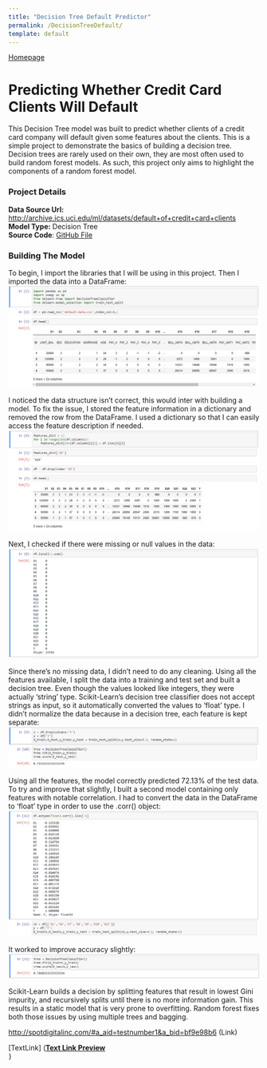 ```yaml
---
title: "Decision Tree Default Predictor"
permalink: /DecisionTreeDefault/
template: default
---
```

[Homepage](https://brandenmoo.github.io/)
# Predicting Whether Credit Card Clients Will Default
This Decision Tree model was built to predict whether clients of a credit card company will default given some features about the clients.
This is a simple project to demonstrate the basics of building a decision tree. Decision trees are rarely used on their own, they are most
often used to build random forest models. As such, this project only aims to highlight the components of a random forest model. 

### Project Details 
**Data Source Url:** http://archive.ics.uci.edu/ml/datasets/default+of+credit+card+clients<br>
**Model Type:** Decision Tree <br>
**Source Code**: [GitHub File](https://github.com/brandenmoo/brandenmoo.github.io/blob/master/Source_Codes/DecisionTreeDefault.ipynb)

### Building The Model
To begin, I import the libraries that I will be using in this project. Then I imported the data into a DataFrame: 
![Image1](images/DecTre/Tree1.png)

I noticed the data structure isn’t correct, this would inter with building a model. To fix the issue, I stored the feature information in a dictionary and removed the row from the DataFrame. 
I used a dictionary so that I can easily access the feature description if needed. 
![Image2](images/DecTre/Tree2.png)

Next, I checked if there were missing or null values in the data: 
![Image3](images/DecTre/Tree3.png)

Since there’s no missing data, I didn’t need to do any cleaning. Using all the features available, I split the data into a training and test set and built a decision tree. Even though the values looked like integers, they were actually ‘string’ type. Scikit-Learn’s decision tree classifier does not accept strings as input, so it automatically converted the values to ‘float’ type. I didn’t normalize the data because in a decision tree, each feature is kept separate: 
![Image4](images/DecTre/Tree4.png)


Using all the features, the model correctly predicted 72.13% of the test data. To try and improve that slightly, I built a second model containing only features with notable correlation. I had to convert the data in the DataFrame to ‘float’ type in order to use the .corr() object: 
![Image5](images/DecTre/Tree5.png)

It worked to improve accuracy slightly: 
![Image6](images/DecTre/Tree6.png)

Scikit-Learn builds a decision by splitting features that result in lowest Gini impurity, and recursively splits until there is no more information gain. This results in a static model that is very prone to overfitting. Random forest fixes both those issues by using multiple trees and bagging. 


http://spotdigitalinc.com/#a_aid=testnumber1&a_bid=bf9e98b6 (Link)

[TextLink] (<a href="http://spotdigitalinc.com/#a_aid=testnumber1&amp;a_bid=79543e40" target="_top"><strong>Text Link Preview</strong><br/></a><img style="border:0" src="https://trial.postaffiliatepro.com/scripts/kih3axxqw3?a_aid=testnumber1&amp;a_bid=79543e40" width="1" height="1" alt="" />)
